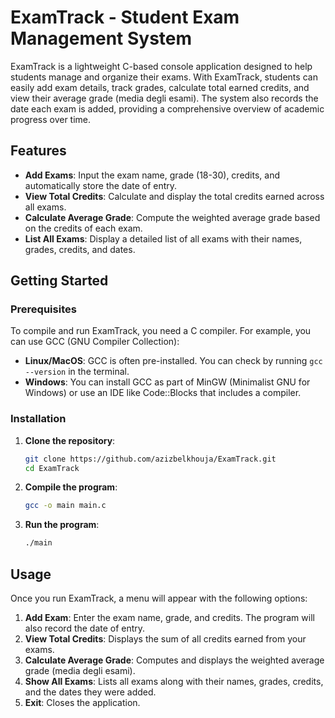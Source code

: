 # ExamTrack - Student Exam Management System

ExamTrack is a lightweight C-based console application designed to help students manage and organize their exams. With ExamTrack, students can easily add exam details, track grades, calculate total earned credits, and view their average grade (media degli esami). The system also records the date each exam is added, providing a comprehensive overview of academic progress over time.

## Features

- **Add Exams**: Input the exam name, grade (18-30), credits, and automatically store the date of entry.
- **View Total Credits**: Calculate and display the total credits earned across all exams.
- **Calculate Average Grade**: Compute the weighted average grade based on the credits of each exam.
- **List All Exams**: Display a detailed list of all exams with their names, grades, credits, and dates.

## Getting Started

### Prerequisites

To compile and run ExamTrack, you need a C compiler. For example, you can use GCC (GNU Compiler Collection):

- **Linux/MacOS**: GCC is often pre-installed. You can check by running `gcc --version` in the terminal.
- **Windows**: You can install GCC as part of MinGW (Minimalist GNU for Windows) or use an IDE like Code::Blocks that includes a compiler.

### Installation

1. **Clone the repository**:
    ```bash
    git clone https://github.com/azizbelkhouja/ExamTrack.git
    cd ExamTrack
    ```

2. **Compile the program**:
    ```bash
    gcc -o main main.c
    ```

3. **Run the program**:
    ```bash
    ./main
    ```

## Usage

Once you run ExamTrack, a menu will appear with the following options:

1. **Add Exam**: Enter the exam name, grade, and credits. The program will also record the date of entry.
2. **View Total Credits**: Displays the sum of all credits earned from your exams.
3. **Calculate Average Grade**: Computes and displays the weighted average grade (media degli esami).
4. **Show All Exams**: Lists all exams along with their names, grades, credits, and the dates they were added.
5. **Exit**: Closes the application.
